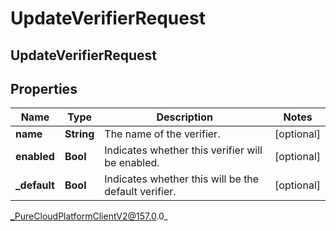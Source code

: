 # UpdateVerifierRequest

## UpdateVerifierRequest

## Properties

|Name | Type | Description | Notes|
|------------ | ------------- | ------------- | -------------|
| **name** | **String** | The name of the verifier. | [optional] |
| **enabled** | **Bool** | Indicates whether this verifier will be enabled. | [optional] |
| **_default** | **Bool** | Indicates whether this will be the default verifier. | [optional] |



_PureCloudPlatformClientV2@157.0.0_
